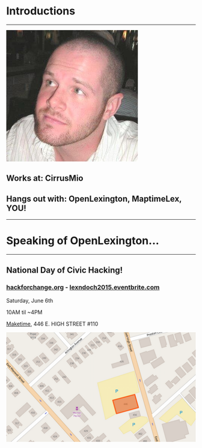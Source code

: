 # Introductions

---

![](images/me.jpg)

## Works at: CirrusMio

## Hangs out with: OpenLexington, MaptimeLex, YOU!

---

# Speaking of OpenLexington...

---

## National Day of Civic Hacking!

### [hackforchange.org](http://hackforchange.org) - [lexndoch2015.eventbrite.com](http://lexndoch2015.eventbrite.com)

Saturday, June 6th

10AM til ~4PM

[Maketime](https://maketime.io), 446 E. HIGH STREET #110

![](images/maketime.png)
